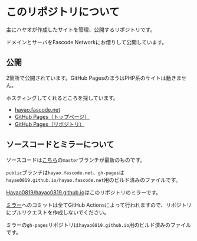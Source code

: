 
# このリポジトリについて

主にハヤオが作成したサイトを管理、公開するリポジトリです。

ドメインとサーバをFascode Networkにお借りして公開しています。

## 公開

2箇所で公開されています。GitHub PagesのほうはPHP系のサイトは動きません。

ホスティングしてくれるところを探しています。

- [hayao.fascode.net](https://hayao.fascode.net)
- [GitHub Pages（トップページ）](https://hayao0819.github.io/)
- [GitHub Pages（リポジトリ）](https://hayao0819.github.io/hayao.fascode.net/)

## ソースコードとミラーについて

ソースコードは[こちら](https://github.com/Hayao0819/hayao.fascode.net)の`master`ブランチが最新のものです。

`public`ブランチは`hayao.fascode.net`、`gh-pages`は`hayao0819.github.io/hayao.fascode.net`用のビルド済みのファイルです。

[Hayao0819/hayao0819.github.io](https://github.com/Hayao0819/hayao0819.github.io)はこのリポジトリのミラーです。

[ミラー](https://github.com/Hayao0819/hayao0819.github.io)へのコミットは全てGitHub Actionsによって行われますので、リポジトリにプルリクエストを作成しないでください。

ミラーの`gh-pages`リポジトリは`hayao0819.github.io`用のビルド済みのファイルです。
